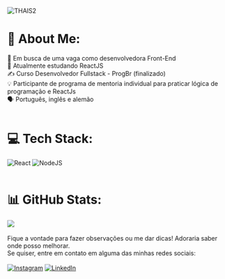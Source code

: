  
![THAIS2](https://user-images.githubusercontent.com/99916975/221055550-b33d9d33-8b8d-4802-8f32-97d20e8eeb55.png)


# 💫 About Me:
  
🔭  Em busca de uma vaga como desenvolvedora Front-End
<br>
🌱 Atualmente estudando ReactJS 
<br>
✍ Curso Desenvolvedor Fullstack - ProgBr (finalizado)
</br> 
💡 Participante de programa de mentoria individual para praticar lógica de programação e ReactJs
</br> 
🗣 Português, inglês e alemão  
</br> 
 
# 💻 Tech Stack:
 ![React](https://img.shields.io/badge/react-%2320232a.svg?style=flat&logo=react&logoColor=%2361DAFB) ![NodeJS](https://img.shields.io/badge/node.js-6DA55F?style=flat&logo=node.js&logoColor=white)    
 </br> 
 
# 📊 GitHub Stats:
![](https://github-readme-stats.vercel.app/api/top-langs/?username=thaisbbreder&theme=midnight-purple&hide_border=false&include_all_commits=false&count_private=true&layout=compact)
</br> </br> 
Fique a vontade para fazer observações ou me dar dicas! Adoraria saber onde posso melhorar.<br>
  Se quiser, entre em contato em alguma das minhas redes sociais:</br> </br> [![Instagram](https://img.shields.io/badge/Instagram-%23E4405F.svg?logo=Instagram&logoColor=white)](https://instagram.com/thaisbbreder) [![LinkedIn](https://img.shields.io/badge/LinkedIn-%230077B5.svg?logo=linkedin&logoColor=white)](https://linkedin.com/in/thaisbbreder)  

<!-- Proudly created with GPRM ( https://gprm.itsvg.in ) -->
